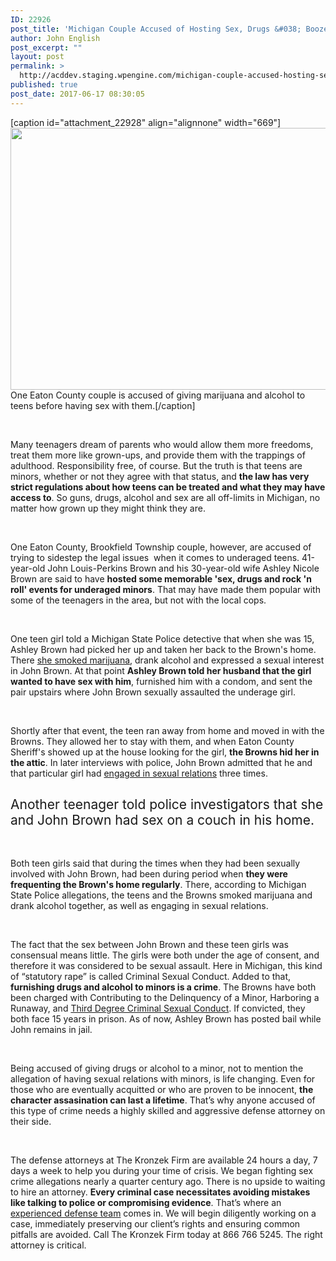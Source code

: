 ```yaml
---
ID: 22926
post_title: 'Michigan Couple Accused of Hosting Sex, Drugs &#038; Booze &#8216;Parties&#8217; For Teens'
author: John English
post_excerpt: ""
layout: post
permalink: >
  http://acddev.staging.wpengine.com/michigan-couple-accused-hosting-sex-drugs-booze-parties-teens.html
published: true
post_date: 2017-06-17 08:30:05
---
```

[caption id="attachment_22928" align="alignnone" width="669"]<img class=" wp-image-22928" src="http://acddev.staging.wpengine.com/wp-content/uploads/2017/06/cannabis-448661_1920-1024x642.jpg" alt="" width="669" height="419" /> One Eaton County couple is accused of giving marijuana and alcohol to teens before having sex with them.[/caption]

&nbsp;

<span style="font-weight: 400;">Many teenagers dream of parents who would allow them more freedoms, treat them more like grown-ups, and provide them with the trappings of adulthood. Responsibility free, of course. But the truth is that teens are minors, whether or not they agree with that status, and </span><b>the law has very strict regulations about how teens can be treated and what they may have access to</b><span style="font-weight: 400;">. So guns, drugs, alcohol and sex are all off-limits in Michigan, no matter how grown up they might think they are.</span>

&nbsp;

<span style="font-weight: 400;">One Eaton County, Brookfield Township couple, however, are accused of trying to sidestep the legal issues  when it comes to underaged teens. 41-year-old John Louis-Perkins Brown and his 30-year-old wife Ashley Nicole Brown are said to have </span><b>hosted some memorable 'sex, drugs and rock 'n roll' events for underaged minors</b><span style="font-weight: 400;">. That may have made them popular with some of the teenagers in the area, but not with the local cops.</span>

&nbsp;

<span style="font-weight: 400;">One teen girl told a Michigan State Police detective that when she was 15, Ashley Brown had picked her up and taken her back to the Brown's home. There </span><a href="http://acddev.staging.wpengine.com/marijuana.html" target="_blank" rel="noopener"><span style="font-weight: 400;">she smoked marijuana</span></a><span style="font-weight: 400;">, drank alcohol and expressed a sexual interest in John Brown. At that point </span><b>Ashley Brown told her husband that the girl wanted to have sex with him</b><span style="font-weight: 400;">, furnished him with a condom, and sent the pair upstairs where John Brown sexually assaulted the underage girl.</span>

&nbsp;

<span style="font-weight: 400;">Shortly after that event, the teen ran away from home and moved in with the Browns. They allowed her to stay with them, and when Eaton County Sheriff's showed up at the house looking for the girl, </span><b>the Browns hid her in the attic</b><span style="font-weight: 400;">. In later interviews with police, John Brown admitted that he and that particular girl had </span><a href="http://acddev.staging.wpengine.com/sexually-delinquent-person.html" target="_blank" rel="noopener"><span style="font-weight: 400;">engaged in sexual relations</span></a><span style="font-weight: 400;"> three times.</span>
<h2></h2>
<h2><span style="font-weight: 400;">Another teenager told police investigators that she and John Brown had sex on a couch in his home. </span></h2>
&nbsp;

<span style="font-weight: 400;">Both teen girls said that during the times when they had been sexually involved with John Brown, had been during period when </span><b>they were frequenting the Brown's home regularly</b><span style="font-weight: 400;">. There, according to Michigan State Police allegations, the teens and the Browns smoked marijuana and drank alcohol together, as well as engaging in sexual relations.</span>

&nbsp;

<span style="font-weight: 400;">The fact that the sex between John Brown and these teen girls was consensual means little. The girls were both under the age of consent, and therefore it was considered to be sexual assault. Here in Michigan, this kind of “statutory rape” is called Criminal Sexual Conduct. Added to that, </span><b>furnishing drugs and alcohol to minors is a crime</b><span style="font-weight: 400;">. The Browns have both been charged with Contributing to the Delinquency of a Minor, Harboring a Runaway, and </span><a href="http://acddev.staging.wpengine.com/third-degree-csc.html" target="_blank" rel="noopener"><span style="font-weight: 400;">Third Degree Criminal Sexual Conduct</span></a><span style="font-weight: 400;">. If convicted, they both face 15 years in prison. As of now, Ashley Brown has posted bail while John remains in jail.</span>

&nbsp;

<span style="font-weight: 400;">Being accused of giving drugs or alcohol to a minor, not to mention the allegation of having sexual relations with minors, is life changing. Even for those who are eventually acquitted or who are proven to be innocent, </span><b>the character assasination can last a lifetime</b><span style="font-weight: 400;">. That’s why anyone accused of this type of crime needs a highly skilled and aggressive defense attorney on their side.</span>

&nbsp;

<span style="font-weight: 400;">The defense attorneys at The Kronzek Firm are available 24 hours a day, 7 days a week to help you during your time of crisis. We began fighting sex crime allegations nearly a quarter century ago. There is no upside to waiting to hire an attorney. </span><b>Every criminal case necessitates avoiding mistakes like talking to police or compromising evidence</b><span style="font-weight: 400;">. That’s where an </span><a href="http://acddev.staging.wpengine.com/trial-attorneys.html" target="_blank" rel="noopener"><span style="font-weight: 400;">experienced defense team</span></a><span style="font-weight: 400;"> comes in. We will begin diligently working on a case, immediately preserving our client’s rights and ensuring common pitfalls are avoided. Call The Kronzek Firm today at 866 766 5245. The right attorney is critical. </span>

&nbsp;

&nbsp;

&nbsp;